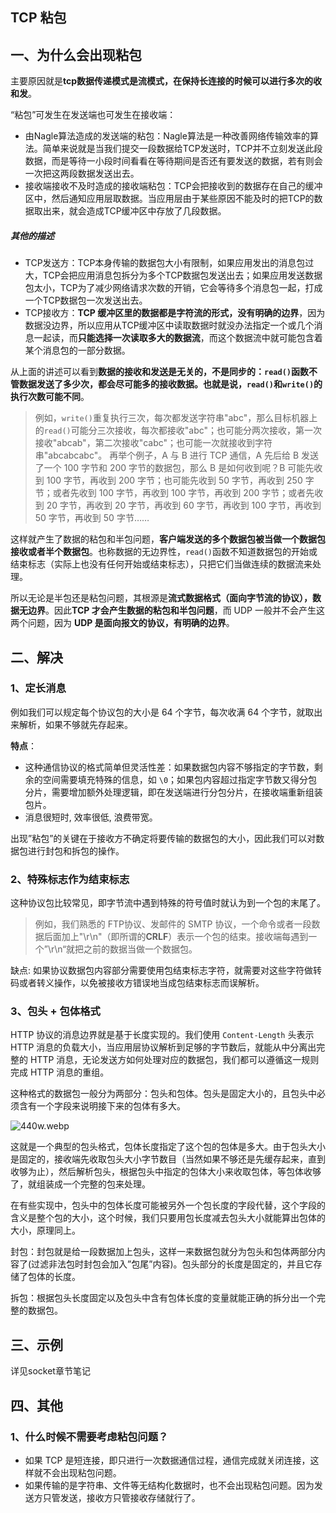 ## TCP 粘包

## 一、为什么会出现粘包

主要原因就是**tcp数据传递模式是流模式，在保持长连接的时候可以进行多次的收和发**。

“粘包”可发生在发送端也可发生在接收端：

* 由Nagle算法造成的发送端的粘包：Nagle算法是一种改善网络传输效率的算法。简单来说就是当我们提交一段数据给TCP发送时，TCP并不立刻发送此段数据，而是等待一小段时间看看在等待期间是否还有要发送的数据，若有则会一次把这两段数据发送出去。
* 接收端接收不及时造成的接收端粘包：TCP会把接收到的数据存在自己的缓冲区中，然后通知应用层取数据。当应用层由于某些原因不能及时的把TCP的数据取出来，就会造成TCP缓冲区中存放了几段数据。

##### 其他的描述

- TCP发送方：TCP本身传输的数据包大小有限制，如果应用发出的消息包过大，TCP会把应用消息包拆分为多个TCP数据包发送出去；如果应用发送数据包太小，TCP为了减少网络请求次数的开销，它会等待多个消息包一起，打成一个TCP数据包一次发送出去。
- TCP接收方：**TCP 缓冲区里的数据都是字符流的形式，没有明确的边界**，因为数据没边界，所以应用从TCP缓冲区中读取数据时就没办法指定一个或几个消息一起读，而**只能选择一次读取多大的数据流**，而这个数据流中就可能包含着某个消息包的一部分数据。

从上面的讲述可以看到**数据的接收和发送是无关的，不是同步的：`read()`函数不管数据发送了多少次，都会尽可能多的接收数据。也就是说，`read()`和`write()`的执行次数可能不同**。

> 例如，`write()`重复执行三次，每次都发送字符串"abc"，那么目标机器上的`read()`可能分三次接收，每次都接收"abc"；也可能分两次接收，第一次接收"abcab"，第二次接收"cabc"；也可能一次就接收到字符串"abcabcabc"。
> 再举个例子，A 与 B 进行 TCP 通信，A 先后给 B 发送了一个 100 字节和 200 字节的数据包，那么 B 是如何收到呢？B 可能先收到 100 字节，再收到 200 字节；也可能先收到 50 字节，再收到 250 字节；或者先收到 100 字节，再收到 100 字节，再收到 200 字节；或者先收到 20 字节，再收到 20 字节，再收到 60 字节，再收到 100 字节，再收到 50 字节，再收到 50 字节……

这样就产生了数据的粘包和半包问题，**客户端发送的多个数据包被当做一个数据包接收或者半个数据包**。也称数据的无边界性，`read()`函数不知道数据包的开始或结束标志（实际上也没有任何开始或结束标志），只把它们当做连续的数据流来处理。

所以无论是半包还是粘包问题，其根源是**流式数据格式（面向字节流的协议），数据无边界**。因此**TCP 才会产生数据的粘包和半包问题**，而 UDP 一般并不会产生这两个问题，因为 **UDP 是面向报文的协议，有明确的边界**。

## 二、解决

### 1、定长消息

例如我们可以规定每个协议包的大小是 64 个字节，每次收满 64 个字节，就取出来解析，如果不够就先存起来。

**特点**：

- 这种通信协议的格式简单但灵活性差：如果数据包内容不够指定的字节数，剩余的空间需要填充特殊的信息，如 `\0`；如果包内容超过指定字节数又得分包分片，需要增加额外处理逻辑，即在发送端进行分包分片，在接收端重新组装包片。
- 消息很短时, 效率很低, 浪费带宽。

出现”粘包”的关键在于接收方不确定将要传输的数据包的大小，因此我们可以对数据包进行封包和拆包的操作。

### 2、特殊标志作为结束标志

这种协议包比较常见，即字节流中遇到特殊的符号值时就认为到一个包的末尾了。

> 例如，我们熟悉的 FTP协议、发邮件的 SMTP 协议，一个命令或者一段数据后面加上"\r\n"（即所谓的**CRLF**）表示一个包的结束。接收端每遇到一个”\r\n“就把之前的数据当做一个数据包。

缺点: 如果协议数据包内容部分需要使用包结束标志字符，就需要对这些字符做转码或者转义操作，以免被接收方错误地当成包结束标志而误解析。

### 3、包头 + 包体格式

HTTP 协议的消息边界就是基于长度实现的。我们使用 `Content-Length` 头表示 HTTP 消息的负载大小，当应用层协议解析到足够的字节数后，就能从中分离出完整的 HTTP 消息，无论发送方如何处理对应的数据包，我们都可以遵循这一规则完成 HTTP 消息的重组。

这种格式的数据包一般分为两部分：包头和包体。包头是固定大小的，且包头中必须含有一个字段来说明接下来的包体有多大。

![440w.webp](https://pic1.imgdb.cn/item/64735269f024cca173d12927.webp)

这就是一个典型的包头格式，包体长度指定了这个包的包体是多大。由于包头大小是固定的，接收端先收取包头大小字节数目（当然如果不够还是先缓存起来，直到收够为止），然后解析包头，根据包头中指定的包体大小来收取包体，等包体收够了，就组装成一个完整的包来处理。

在有些实现中，包头中的包体长度可能被另外一个包长度的字段代替，这个字段的含义是整个包的大小，这个时候，我们只要用包长度减去包头大小就能算出包体的大小，原理同上。

封包：封包就是给一段数据加上包头，这样一来数据包就分为包头和包体两部分内容了(过滤非法包时封包会加入”包尾”内容)。包头部分的长度是固定的，并且它存储了包体的长度。

拆包：根据包头长度固定以及包头中含有包体长度的变量就能正确的拆分出一个完整的数据包。

## 三、示例

详见socket章节笔记

## 四、其他

### 1、什么时候不需要考虑粘包问题？

- 如果 TCP 是短连接，即只进行一次数据通信过程，通信完成就关闭连接，这样就不会出现粘包问题。
- 如果传输的是字符串、文件等无结构化数据时，也不会出现粘包问题。因为发送方只管发送，接收方只管接收存储就行了。
